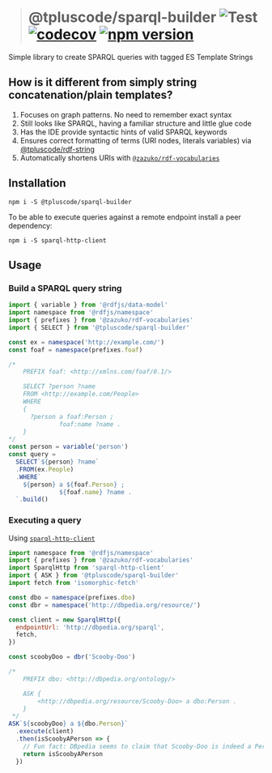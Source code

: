> # @tpluscode/sparql-builder ![Test](https://github.com/tpluscode/sparql-builder/workflows/Test/badge.svg) [![codecov](https://codecov.io/gh/tpluscode/sparql-builder/branch/master/graph/badge.svg)](https://codecov.io/gh/tpluscode/sparql-builder) [![npm version](https://badge.fury.io/js/%40tpluscode%2Fsparql-builder.svg)](https://badge.fury.io/js/%40tpluscode%2Fsparql-builder)

Simple library to create SPARQL queries with tagged ES Template Strings

## How is it different from simply string concatenation/plain templates?

1. Focuses on graph patterns. No need to remember exact syntax
1. Still looks like SPARQL, having a familiar structure and little glue code
1. Has the IDE provide syntactic hints of valid SPARQL keywords
1. Ensures correct formatting of terms (URI nodes, literals variables) via [@tpluscode/rdf-string](https://github.com/tpluscode/rdf-string)
1. Automatically shortens URIs with [`@zazuko/rdf-vocabularies`](http://npm.im/@zazuko/rdf-vocabularies)

## Installation

```
npm i -S @tpluscode/sparql-builder
```

To be able to execute queries against a remote endpoint install a peer
dependency:

```
npm i -S sparql-http-client
```

## Usage

### Build a SPARQL query string

```js
import { variable } from '@rdfjs/data-model'
import namespace from '@rdfjs/namespace'
import { prefixes } from '@zazuko/rdf-vocabularies'
import { SELECT } from '@tpluscode/sparql-builder'

const ex = namespace('http://example.com/')
const foaf = namespace(prefixes.foaf)

/*
    PREFIX foaf: <http://xmlns.com/foaf/0.1/>

    SELECT ?person ?name
    FROM <http://example.com/People>
    WHERE 
    {
      ?person a foaf:Person ;
              foaf:name ?name .
    }
*/
const person = variable('person')
const query = 
  SELECT`${person} ?name`
  .FROM(ex.People)
  .WHERE`
    ${person} a ${foaf.Person} ; 
              ${foaf.name} ?name .
  `.build()
```

### Executing a query

Using [`sparql-http-client`](https://github.com/zazuko/sparql-http-client)

```js
import namespace from '@rdfjs/namespace'
import { prefixes } from '@zazuko/rdf-vocabularies'
import SparqlHttp from 'sparql-http-client'
import { ASK } from '@tpluscode/sparql-builder'
import fetch from 'isomorphic-fetch'

const dbo = namespace(prefixes.dbo)
const dbr = namespace('http://dbpedia.org/resource/')

const client = new SparqlHttp({
  endpointUrl: 'http://dbpedia.org/sparql',
  fetch,
})

const scoobyDoo = dbr('Scooby-Doo')

/*
    PREFIX dbo: <http://dbpedia.org/ontology/>

    ASK {
        <http://dbpedia.org/resource/Scooby-Doo> a dbo:Person .
    }
 */
ASK`${scoobyDoo} a ${dbo.Person}`
  .execute(client)
  .then(isScoobyAPerson => {
    // Fun fact: DBpedia seems to claim that Scooby-Doo is indeed a Person...
    return isScoobyAPerson
  })
```
